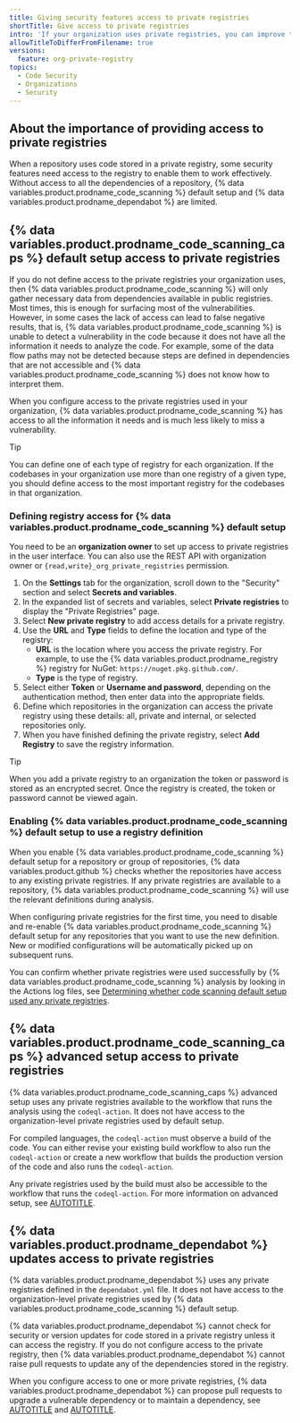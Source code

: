 ```yaml
---
title: Giving security features access to private registries
shortTitle: Give access to private registries
intro: 'If your organization uses private registries, you can improve the results of {% data variables.product.prodname_code_scanning %} analysis and enable {% data variables.product.prodname_dependabot %} to maintain more dependencies by setting up access to these registries.'
allowTitleToDifferFromFilename: true
versions:
  feature: org-private-registry
topics:
  - Code Security
  - Organizations
  - Security
---
```


## About the importance of providing access to private registries

When a repository uses code stored in a private registry, some security features need access to the registry to enable them to work effectively. Without access to all the dependencies of a repository, {% data variables.product.prodname_code_scanning %} default setup and {% data variables.product.prodname_dependabot %} are limited.

## {% data variables.product.prodname_code_scanning_caps %} default setup access to private registries

If you do not define access to the private registries your organization uses, then {% data variables.product.prodname_code_scanning %} will only gather necessary data from dependencies available in public registries. Most times, this is enough for surfacing most of the vulnerabilities. However, in some cases the lack of access can lead to false negative results, that is, {% data variables.product.prodname_code_scanning %} is unable to detect a vulnerability in the code because it does not have all the information it needs to analyze the code. For example, some of the data flow paths may not be detected because steps are defined in dependencies that are not accessible and {% data variables.product.prodname_code_scanning %} does not know how to interpret them.

When you configure access to the private registries used in your organization, {% data variables.product.prodname_code_scanning %} has access to all the information it needs and is much less likely to miss a vulnerability.

> [!TIP]
> You can define one of each type of registry for each organization. If the codebases in your organization use more than one registry of a given type, you should define access to the most important registry for the codebases in that organization.

### Defining registry access for {% data variables.product.prodname_code_scanning %} default setup

You need to be an **organization owner** to set up access to private registries in the user interface. You can also use the REST API with organization owner or `{read,write}_org_private_registries` permission.

1. On the **Settings** tab for the organization, scroll down to the "Security" section and select **Secrets and variables**.
1. In the expanded list of secrets and variables, select **Private registries** to display the "Private Registries" page.
1. Select **New private registry** to add access details for a private registry.
1. Use the **URL** and **Type** fields to define the location and type of the registry:
   * **URL** is the location where you access the private registry. For example, to use the {% data variables.product.prodname_registry %} registry for NuGet: `https://nuget.pkg.github.com/`.
   * **Type** is the type of registry.
1. Select either **Token** or **Username and password**, depending on the authentication method, then enter data into the appropriate fields.
1. Define which repositories in the organization can access the private registry using these details: all, private and internal, or selected repositories only.
1. When you have finished defining the private registry, select **Add Registry** to save the registry information.

> [!TIP]
> When you add a private registry to an organization the token or password is stored as an encrypted secret. Once the registry is created, the token or password cannot be viewed again.

### Enabling {% data variables.product.prodname_code_scanning %} default setup to use a registry definition

When you enable {% data variables.product.prodname_code_scanning %} default setup for a repository or group of repositories, {% data variables.product.github %} checks whether the repositories have access to any existing private registries. If any private registries are available to a repository, {% data variables.product.prodname_code_scanning %} will use the relevant definitions during analysis.

When configuring private registries for the first time, you need to disable and re-enable {% data variables.product.prodname_code_scanning %} default setup for any repositories that you want to use the new definition. New or modified configurations will be automatically picked up on subsequent runs.

You can confirm whether private registries were used successfully by {% data variables.product.prodname_code_scanning %} analysis by looking in the Actions log files, see [Determining whether code scanning default setup used any private registries](/code-security/code-scanning/managing-your-code-scanning-configuration/viewing-code-scanning-logs#determining-whether-code-scanning-default-setup-used-any-private-registries).

## {% data variables.product.prodname_code_scanning_caps %} advanced setup access to private registries

{% data variables.product.prodname_code_scanning_caps %} advanced setup uses any private registries available to the workflow that runs the analysis using the `codeql-action`. It does not have access to the organization-level private registries used by default setup.

For compiled languages, the `codeql-action` must observe a build of the code. You can either revise your existing build workflow to also run the `codeql-action` or create a new workflow that builds the production version of the code and also runs the `codeql-action`.

Any private registries used by the build must also be accessible to the workflow that runs the `codeql-action`. For more information on advanced setup, see [AUTOTITLE](/code-security/code-scanning/creating-an-advanced-setup-for-code-scanning/configuring-advanced-setup-for-code-scanning#configuring-advanced-setup-for-code-scanning-with-codeql).

## {% data variables.product.prodname_dependabot %} updates access to private registries

{% data variables.product.prodname_dependabot %} uses any private registries defined in the `dependabot.yml` file. It does not have access to the organization-level private registries used by {% data variables.product.prodname_code_scanning %} default setup.

{% data variables.product.prodname_dependabot %} cannot check for security or version updates for code stored in a private registry unless it can access the registry. If you do not configure access to the private registry, then {% data variables.product.prodname_dependabot %} cannot raise pull requests to update any of the dependencies stored in the registry.

When you configure access to one or more private registries, {% data variables.product.prodname_dependabot %} can propose pull requests to upgrade a vulnerable dependency or to maintain a dependency, see [AUTOTITLE](/code-security/dependabot/working-with-dependabot/configuring-access-to-private-registries-for-dependabot) and [AUTOTITLE](/code-security/dependabot/working-with-dependabot/guidance-for-the-configuration-of-private-registries-for-dependabot).
